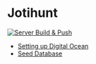 # Jotihunt

[![Server Build & Push](https://github.com/ScoutingIJsselgroep/Jotihunt/actions/workflows/deploy.yml/badge.svg)](https://github.com/ScoutingIJsselgroep/Jotihunt/actions/workflows/deploy.yml)

* [Setting up Digital Ocean](https://github.com/ScoutingIJsselgroep/Jotihunt/wiki/Setup-Digital-Ocean)
* [Seed Database](https://github.com/ScoutingIJsselgroep/Jotihunt/wiki/Setup-Digital-Ocean#seed-the-database)
